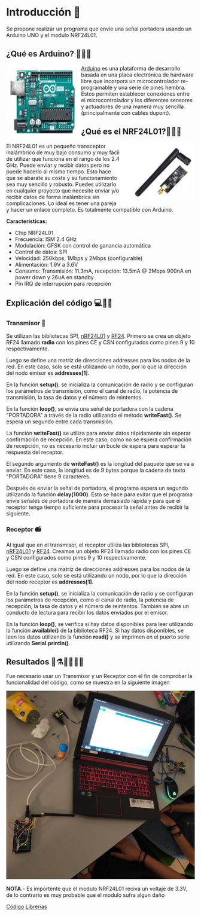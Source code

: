 # Introducción 📖
Se propone realizar un programa que envíe una señal portadora usando un Arduino UNO y el modulo NRF24L01.

## ¿Qué es Arduino? 🤷‍♂️🤷‍
<p> 
    <img src="DocIMG/Arduino.PNG" align="left" width="200" height="200"><a href="https://arduino.cl/que-es-arduino/">Arduino</a> es una plataforma de desarrollo basada en una placa electrónica de hardware libre que incorpora un microcontrolador re-programable y una serie de pines hembra. Estos permiten establecer conexiones entre el microcontrolador y los diferentes sensores y actuadores de una manera muy sencilla (principalmente con cables dupont). 
</p>

## ¿Qué es el NRF24L01?🤷‍🤷‍♂️
<p>
    <img src="DocIMG/Antena.PNG" align="right" width="200">El NRF24L01 es un pequeño transceptor inalámbrico de muy bajo consumo y muy fácil de utilizar que funciona en el rango de los 2.4 GHz. Puede enviar y recibir datos pero no puede hacerlo al mismo tiempo. Esto hace que se abarate su coste y su funcionamiento sea muy sencillo y robusto. Puedes utilizarlo en cualquier proyecto que necesite enviar y/o recibir datos de forma inalámbrica sin complicaciones. Lo ideal es tener una pareja y hacer un enlace completo. Es totalmente compatible con Arduino.
</p>

**Caracteristicas:**
* Chip NRF24L01
* Frecuencia: ISM 2.4 GHz
* Modulación: GFSK con control de ganancia automática
* Control de datos: SPI
* Velocidad: 250kbps, 1Mbps y 2Mbps (configurable)
* Alimentación: 1.9V a 3.6V
* Consumo:  Transmisión: 11.3mA, recepción: 13.5mA @ 2Mbps 900nA en power down y 26uA en standby. 
* Pin IRQ de interrupción para recepción

## Explicación del código 💻👨‍💻

### Transmisor 📡
Se utilizan las bibliotecas SPI, <a href="https://github.com/nRF24/RF24/blob/master/nRF24L01.h">nRF24L01</a> y <a href="https://github.com/nRF24/RF24/blob/master/RF24.h">RF24</a>. Primero se crea un objeto RF24 llamado **radio** con los pines CE y CSN configurados como pines 9 y 10 respectivamente.

Luego se define una matriz de direcciones addresses para los nodos de la red. En este caso, solo se está utilizando un nodo, por lo que la dirección del nodo emisor es **addresses[1]**.

En la función **setup()**, se inicializa la comunicación de radio y se configuran los parámetros de transmisión, como el canal de radio, la potencia de transmisión, la tasa de datos y el número de reintentos.

En la función **loop()**, se envía una señal de portadora con la cadena "PORTADORA" a través de la radio utilizando el método **writeFast()**. Se espera un segundo entre cada transmisión.

La función **writeFast()** se utiliza para enviar datos rápidamente sin esperar confirmación de recepción. En este caso, como no se espera confirmación de recepción, no es necesario incluir un bucle de espera para esperar la respuesta del receptor.

El segundo argumento de **writeFast()** es la longitud del paquete que se va a enviar. En este caso, la longitud es de 9 bytes porque la cadena de texto "PORTADORA" tiene 9 caracteres.

Después de enviar la señal de portadora, el programa espera un segundo utilizando la función **delay(1000)**. Esto se hace para evitar que el programa envíe señales de portadora de manera demasiado rápida y para que el receptor tenga tiempo suficiente para procesar la señal antes de recibir la siguiente.

### Receptor 📻
Al igual que en el transmisor, el receptor utiliza las bibliotecas SPI, <a href="https://github.com/nRF24/RF24/blob/master/nRF24L01.h">nRF24L01</a> y <a href="https://github.com/nRF24/RF24/blob/master/RF24.h">RF24</a>. Creamos un objeto RF24 llamado radio con los pines CE y CSN configurados como pines 9 y 10 respectivamente.

Luego se define una matriz de direcciones addresses para los nodos de la red. En este caso, solo se está utilizando un nodo, por lo que la dirección del nodo receptor es **addresses[1]**.

En la función **setup()**, se inicializa la comunicación de radio y se configuran los parámetros de recepción, como el canal de radio, la potencia de recepción, la tasa de datos y el número de reintentos. También se abre un conducto de lectura para recibir los datos enviados por el emisor.

En la función **loop()**, se verifica si hay datos disponibles para leer utilizando la función **available()** de la biblioteca RF24. Si hay datos disponibles, se leen los datos utilizando la función **read()** y se imprimen en el puerto serie utilizando **Serial.println()**.

## Resultados 🧪⚗👩‍🔬👨‍🔬
Fue necesario usar un Transmisor y un Receptor con el fin de comprobar la funcionalidad del código, como se muestra en la siguiente imagen

![1](DocIMG/Resultado.png)

**NOTA**.- Es importente que el modulo NRF24L01 reciva un voltaje de 3.3V, de lo contrario es muy probable que el modulo sufra algun daño

<a href="https://github.com/ArturoEmmanuelToledoAguado/Portadora-sin-modular-P1-antenas-">Código</a>
<a href="https://github.com/nRF24/RF24">Librerias</a>